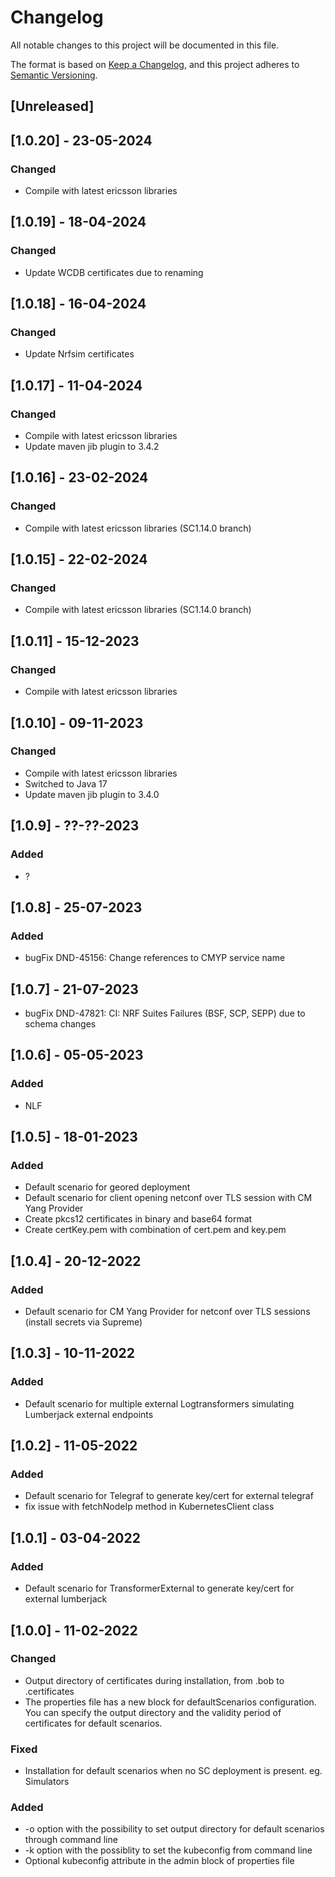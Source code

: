 # Changelog
All notable changes to this project will be documented in this file.

The format is based on [Keep a Changelog](https://keepachangelog.com/en/1.0.0/),
and this project adheres to [Semantic Versioning](https://semver.org/spec/v2.0.0.html).

## [Unreleased]

## [1.0.20] - 23-05-2024
### Changed
- Compile with latest ericsson libraries

## [1.0.19] - 18-04-2024
### Changed
- Update WCDB certificates due to renaming

## [1.0.18] - 16-04-2024
### Changed
- Update Nrfsim certificates

## [1.0.17] - 11-04-2024
### Changed
- Compile with latest ericsson libraries
- Update maven jib plugin to 3.4.2

## [1.0.16] - 23-02-2024
### Changed
- Compile with latest ericsson libraries (SC1.14.0 branch)

## [1.0.15] - 22-02-2024
### Changed
- Compile with latest ericsson libraries (SC1.14.0 branch)

## [1.0.11] - 15-12-2023
### Changed
- Compile with latest ericsson libraries

## [1.0.10] - 09-11-2023
### Changed
- Compile with latest ericsson libraries
- Switched to Java 17
- Update maven jib plugin to 3.4.0

## [1.0.9] - ??-??-2023
### Added
- ?

## [1.0.8] - 25-07-2023
### Added
- bugFix DND-45156: Change references to CMYP service name

## [1.0.7] - 21-07-2023
- bugFix DND-47821: CI: NRF Suites Failures (BSF, SCP, SEPP) due to schema changes

## [1.0.6] - 05-05-2023
### Added
- NLF

## [1.0.5] - 18-01-2023
### Added
- Default scenario for geored deployment
- Default scenario for client opening netconf over TLS session with CM Yang Provider
- Create pkcs12 certificates in binary and base64 format
- Create certKey.pem with combination of cert.pem and key.pem

## [1.0.4] - 20-12-2022
### Added
- Default scenario for CM Yang Provider for netconf over TLS sessions (install
secrets via Supreme)

## [1.0.3] - 10-11-2022
### Added
- Default scenario for multiple external Logtransformers simulating Lumberjack
external endpoints

## [1.0.2] - 11-05-2022
### Added
- Default scenario for Telegraf to generate key/cert for external telegraf
- fix issue with fetchNodeIp method in KubernetesClient class

## [1.0.1] - 03-04-2022
### Added
- Default scenario for TransformerExternal to generate key/cert for external
lumberjack

## [1.0.0] - 11-02-2022
### Changed
- Output directory of certificates during installation, from .bob to .certificates
- The properties file has a new block for defaultScenarios configuration. You
can specify the output directory and the validity period of certificates for
default scenarios.

### Fixed
- Installation for default scenarios when no SC deployment is present. eg. Simulators

### Added
- -o option with the possibility to set output directory for default scenarios
through command line
- -k option with the possiblity to set the kubeconfig from command line
- Optional kubeconfig attribute in the admin block of properties file
